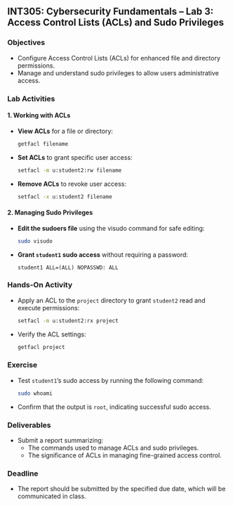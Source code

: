 
## **INT305: Cybersecurity Fundamentals – Lab 3: Access Control Lists (ACLs) and Sudo Privileges**

### **Objectives**
- Configure Access Control Lists (ACLs) for enhanced file and directory permissions.
- Manage and understand sudo privileges to allow users administrative access.

### **Lab Activities**

#### 1. Working with ACLs
- **View ACLs** for a file or directory:
  ```bash
  getfacl filename
  ```
- **Set ACLs** to grant specific user access:
  ```bash
  setfacl -m u:student2:rw filename
  ```
- **Remove ACLs** to revoke user access:
  ```bash
  setfacl -x u:student2 filename
  ```

#### 2. Managing Sudo Privileges
- **Edit the sudoers file** using the visudo command for safe editing:
  ```bash
  sudo visudo
  ```
- **Grant `student1` sudo access** without requiring a password:
  ```
  student1 ALL=(ALL) NOPASSWD: ALL
  ```

### **Hands-On Activity**
- Apply an ACL to the `project` directory to grant `student2` read and execute permissions:
  ```bash
  setfacl -m u:student2:rx project
  ```
- Verify the ACL settings:
  ```bash
  getfacl project
  ```

### **Exercise**
- Test `student1`’s sudo access by running the following command:
  ```bash
  sudo whoami
  ```
- Confirm that the output is `root`, indicating successful sudo access.

### **Deliverables**
- Submit a report  summarizing:
  - The commands used to manage ACLs and sudo privileges.
  - The significance of ACLs in managing fine-grained access control.

### **Deadline**
- The report should be submitted by the specified due date, which will be communicated in class.

